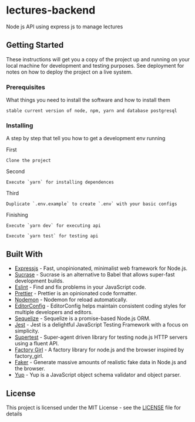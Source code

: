 # lectures-backend
Node js API using express js to manage lectures

## Getting Started

These instructions will get you a copy of the project up and running on your local machine for development and testing purposes. See deployment for notes on how to deploy the project on a live system.

### Prerequisites

What things you need to install the software and how to install them

```
stable current version of node, npm, yarn and database postgresql
```

### Installing

A step by step that tell you how to get a development env running

First

```
Clone the project
```

Second

```
Execute `yarn` for installing dependences
```

Third

```
Duplicate `.env.example` to create `.env` with your basic configs
```

Finishing

```
Execute `yarn dev` for executing api
```
```
Execute `yarn test` for testing api
```

## Built With

* [Expressjs](http://expressjs.com/) - Fast, unopinionated, minimalist web framework for Node.js.
* [Sucrase](https://sucrase.io/) - Sucrase is an alternative to Babel that allows super-fast development builds.
* [Eslint](https://eslint.org/) - Find and fix problems in your JavaScript code.
* [Prettier](https://prettier.io/) - Prettier is an opinionated code formatter.
* [Nodemon](https://nodemon.io/) -  Nodemon for reload automatically.
* [EditorConfig](https://editorconfig.org/) - EditorConfig helps maintain consistent coding styles for multiple developers and editors.
* [Sequelize](https://sequelize.org/) - Sequelize is a promise-based Node.js ORM.
* [Jest](https://jestjs.io/) - Jest is a delightful JavaScript Testing Framework with a focus on simplicity.
* [Supertest](http://visionmedia.github.io/superagent/) - Super-agent driven library for testing node.js HTTP servers using a fluent API.
* [Factory Girl](https://github.com/simonexmachina/factory-girl#readme) - A factory library for node.js and the browser inspired by factory_girl.
* [Faker](https://github.com/marak/Faker.js/) - Generate massive amounts of realistic fake data in Node.js and the browser.
* [Yup](https://github.com/jquense/yup) - Yup is a JavaScript object schema validator and object parser.

## License

This project is licensed under the MIT License - see the [LICENSE](LICENSE) file for details
